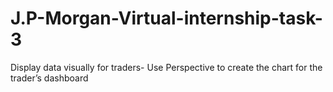 # J.P-Morgan-Virtual-internship-task-3
Display data visually for traders- Use Perspective to create the chart for the trader’s dashboard
